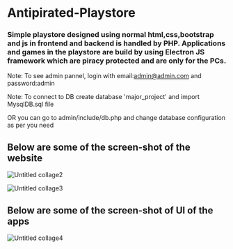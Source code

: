 # Antipirated-Playstore
### Simple playstore designed using normal html,css,bootstrap and js in frontend and backend is handled by  PHP. Applications and games in the playstore are  build by using Electron JS framework which are piracy protected and are only for the PCs.   

Note: To see admin pannel, login with email:admin@admin.com and password:admin

Note: To connect to DB create database 'major_project' and import MysqlDB.sql file 

OR you can go to admin/include/db.php and change database configuration as per you need

## Below are some of the screen-shot of the website

![Untitled collage2](https://user-images.githubusercontent.com/41549427/60393039-b2ad1800-9b2e-11e9-851d-45bc51289419.jpg)

![Untitled collage3](https://user-images.githubusercontent.com/41549427/60393128-171ca700-9b30-11e9-804f-741f18aaab5f.jpg)

## Below are some of the screen-shot of UI of the apps

![Untitled collage4](https://user-images.githubusercontent.com/41549427/60393435-1cc8bb80-9b35-11e9-9f05-46199cfe7830.jpg)
